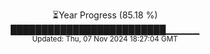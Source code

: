 <p align="center">
⏳Year Progress (85.18 %) <br>
█████████████████████████▁▁▁▁▁ <br>
<sub>Updated: Thu, 07 Nov 2024 18:27:04 GMT</sub>
</p>


